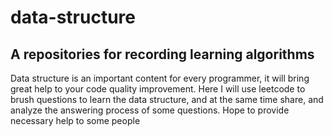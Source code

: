 # data-structure
**A repositories for recording learning algorithms**
----------------------------------------
Data structure is an important content for every programmer, it will bring great help to your code quality improvement. Here I will use leetcode to brush questions to learn the data structure, and at the same time share, and analyze the answering process of some questions. Hope to provide necessary help to some people 